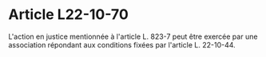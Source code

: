 # Article L22-10-70

L'action en justice mentionnée à l'article L. 823-7 peut être exercée par une association répondant aux conditions fixées par l'article L. 22-10-44.
